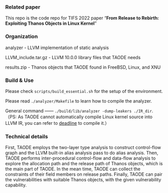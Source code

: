 ### Related paper

This repo is the code repo for TIFS 2022 paper “**From Release to Rebirth: Exploiting Thanos Objects in Linux Kernel**”

### Organization

analyzer - LLVM implementation of static analysis

LLVM_include.tar.gz - LLVM 10.0.0 library files that TAODE needs

results.zip - Thanos objects that TAODE found in FreeBSD, Linux, and XNU

### Build & Use

Please check `scripts/build_essential.sh` for the setup of the environment.

Please read `./analyzer/Makefile` to learn how to compile the analyzer.

General command —— `./build/lib/analyzer -dump-leakers ./IR_dir`. （PS: As TAODE cannot automatically compile Linux kernel source into LLVM IR, you can refer to [deadline](https://github.com/sslab-gatech/deadline) to compile it.）

### Technical details

First, TAODE employs the two-layer type analysis to construct control-flow graph and the LLVM built-in alias analysis pass to do alias analysis. Then, TAODE performs inter-procedural control-flow and data-flow analysis to explore the allocation path and the release path of Thanos objects, which is the main part of TAODE. In the mean time, TAODE can collect the constraints of their field members on release paths. Finally, TAODE can pair the vulnerabilities with suitable Thanos objects, with the given vulnerability capability.

